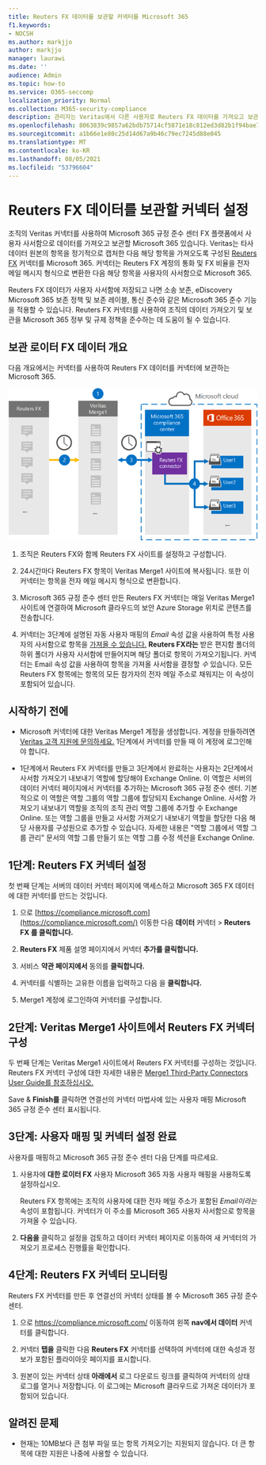 ```yaml
---
title: Reuters FX 데이터를 보관할 커넥터를 Microsoft 365
f1.keywords:
- NOCSH
ms.author: markjjo
author: markjjo
manager: laurawi
ms.date: ''
audience: Admin
ms.topic: how-to
ms.service: O365-seccomp
localization_priority: Normal
ms.collection: M365-security-compliance
description: 관리자는 Veritas에서 다른 사용자로 Reuters FX 데이터를 가져오고 보관할 커넥터를 Microsoft 365. 이 커넥터를 사용하면 타사 데이터 원본의 데이터를 해당 커넥터에 Microsoft 365. 이 데이터를 보관한 후 법적 보존, 콘텐츠 검색 및 보존 정책과 같은 규정 준수 기능을 사용하여 타사 데이터를 관리할 수 있습니다.
ms.openlocfilehash: 8063839c9857a62bdb75714cf5871e18c812ed3d82b1f94bae7d0937c1a5155e
ms.sourcegitcommit: a1b66e1e80c25d14d67a9b46c79ec7245d88e045
ms.translationtype: MT
ms.contentlocale: ko-KR
ms.lasthandoff: 08/05/2021
ms.locfileid: "53796604"
---
```

# <a name="set-up-a-connector-to-archive-reuters-fx-data"></a>Reuters FX 데이터를 보관할 커넥터 설정

조직의 Veritas 커넥터를 사용하여 Microsoft 365 규정 준수 센터 FX 플랫폼에서 사용자 사서함으로 데이터를 가져오고 보관할 Microsoft 365 있습니다. Veritas는 타사 데이터 원본의 항목을 정기적으로 캡처한 다음 해당 항목을 가져오도록 구성된 [Reuters FX](https://globanet.com/reuters-fx/) 커넥터를 Microsoft 365. 커넥터는 Reuters FX 계정의 통화 및 FX 비율을 전자 메일 메시지 형식으로 변환한 다음 해당 항목을 사용자의 사서함으로 Microsoft 365.

Reuters FX 데이터가 사용자 사서함에 저장되고 나면 소송 보존, eDiscovery Microsoft 365 보존 정책 및 보존 레이블, 통신 준수와 같은 Microsoft 365 준수 기능을 적용할 수 있습니다. Reuters FX 커넥터를 사용하여 조직의 데이터 가져오기 및 보관을 Microsoft 365 정부 및 규제 정책을 준수하는 데 도움이 될 수 있습니다.

## <a name="overview-of-archiving-reuters-fx-data"></a>보관 로이터 FX 데이터 개요

다음 개요에서는 커넥터를 사용하여 Reuters FX 데이터를 커넥터에 보관하는 Microsoft 365.

![Reuters FX 데이터에 대한 보관 워크플로](../media/ReutersFXConnectorWorkflow.png)

1. 조직은 Reuters FX와 함께 Reuters FX 사이트를 설정하고 구성합니다.

2. 24시간마다 Reuters FX 항목이 Veritas Merge1 사이트에 복사됩니다. 또한 이 커넥터는 항목을 전자 메일 메시지 형식으로 변환합니다.

3. Microsoft 365 규정 준수 센터 만든 Reuters FX 커넥터는 매일 Veritas Merge1 사이트에 연결하여 Microsoft 클라우드의 보안 Azure Storage 위치로 콘텐츠를 전송합니다.

4. 커넥터는 3단계에 설명된 자동 사용자 매핑의 *Email* 속성 값을 사용하여 특정 사용자의 사서함으로 항목을 [가져올 수 있습니다.](#step-3-map-users-and-complete-the-connector-setup) **Reuters FX라는** 받은 편지함 폴더의 하위 폴더가 사용자 사서함에 만들어지며 해당 폴더로 항목이 가져오기됩니다. 커넥터는 Email 속성 값을 사용하여 항목을 가져올 사서함을 결정할 *수* 있습니다. 모든 Reuters FX 항목에는 항목의 모든 참가자의 전자 메일 주소로 채워지는 이 속성이 포함되어 있습니다.

## <a name="before-you-begin"></a>시작하기 전에

- Microsoft 커넥터에 대한 Veritas Merge1 계정을 생성합니다. 계정을 만들하려면 [Veritas 고객 지원에 문의하세요.](https://globanet.com/contact-us) 1단계에서 커넥터를 만들 때 이 계정에 로그인해야 합니다.

- 1단계에서 Reuters FX 커넥터를 만들고 3단계에서 완료하는 사용자는 2단계에서 사서함 가져오기 내보내기 역할에 할당해야 Exchange Online. 이 역할은 서버의 데이터  커넥터 페이지에서 커넥터를 추가하는 Microsoft 365 규정 준수 센터. 기본적으로 이 역할은 역할 그룹의 역할 그룹에 할당되지 Exchange Online. 사서함 가져오기 내보내기 역할을 조직의 조직 관리 역할 그룹에 추가할 수 Exchange Online. 또는 역할 그룹을 만들고 사서함 가져오기 내보내기 역할을 할당한 다음 해당 사용자를 구성원으로 추가할 수 있습니다. 자세한 내용은 "역할 [](/Exchange/permissions-exo/role-groups#create-role-groups) 그룹에서 [](/Exchange/permissions-exo/role-groups#modify-role-groups) 역할 그룹 관리" 문서의 역할 그룹 만들기 또는 역할 그룹 수정 섹션을 Exchange Online.

## <a name="step-1-set-up-the-reuters-fx-connector"></a>1단계: Reuters FX 커넥터 설정

첫 번째 단계는 서버의  데이터 커넥터 페이지에 액세스하고 Microsoft 365 FX 데이터에 대한 커넥터를 만드는 것입니다.

1. 으로 [https://compliance.microsoft.com](https://compliance.microsoft.com/) 이동한 다음 **데이터** 커넥터  >  **Reuters FX 를 클릭합니다.**

2. **Reuters FX** 제품 설명 페이지에서 커넥터 **추가를 클릭합니다.**

3. 서비스 **약관 페이지에서** 동의를 **클릭합니다.**

4. 커넥터를 식별하는 고유한 이름을 입력하고 다음 을 **클릭합니다.**

5. Merge1 계정에 로그인하여 커넥터를 구성합니다.

## <a name="step-2-configure-the-reuters-fx-connector-on-the-veritas-merge1-site"></a>2단계: Veritas Merge1 사이트에서 Reuters FX 커넥터 구성

두 번째 단계는 Veritas Merge1 사이트에서 Reuters FX 커넥터를 구성하는 것입니다. Reuters FX 커넥터 구성에 대한 자세한 내용은 [Merge1 Third-Party Connectors User Guide를 참조하십시오.](https://docs.ms.merge1.globanetportal.com/Merge1%20Third-Party%20Connectors%20Reuters%20FX%20User%20Guide%20.pdf)

Save & **Finish를** 클릭하면 연결선의 커넥터 마법사에 있는 사용자 매핑 Microsoft 365 규정 준수 센터 표시됩니다. 

## <a name="step-3-map-users-and-complete-the-connector-setup"></a>3단계: 사용자 매핑 및 커넥터 설정 완료

사용자를 매핑하고 Microsoft 365 규정 준수 센터 다음 단계를 따르세요.

1. 사용자에 **대한 로이터 FX** 사용자 Microsoft 365 자동 사용자 매핑을 사용하도록 설정하십시오.

   Reuters FX 항목에는 조직의 사용자에 대한 전자 메일 주소가 포함된 *Email이라는* 속성이 포함됩니다. 커넥터가 이 주소를 Microsoft 365 사용자 사서함으로 항목을 가져올 수 있습니다.

2. **다음을** 클릭하고 설정을 검토하고  데이터 커넥터 페이지로 이동하여 새 커넥터의 가져오기 프로세스 진행률을 확인합니다.

## <a name="step-4-monitor-the-reuters-fx-connector"></a>4단계: Reuters FX 커넥터 모니터링

Reuters FX 커넥터를 만든 후 연결선의 커넥터 상태를 볼 수 Microsoft 365 규정 준수 센터.

1. 으로 <https://compliance.microsoft.com/> 이동하여 왼쪽 **nav에서 데이터** 커넥터를 클릭합니다.

2. 커넥터 **탭을** 클릭한 다음 **Reuters FX** 커넥터를 선택하여 커넥터에 대한 속성과 정보가 포함된 플라이아웃 페이지를 표시합니다.

3. 원본이 있는 커넥터 상태  **아래에서** 로그 다운로드 링크를 클릭하여 커넥터의 상태 로그를 열거나 저장합니다. 이 로그에는 Microsoft 클라우드로 가져온 데이터가 포함되어 있습니다.

## <a name="known-issues"></a>알려진 문제

- 현재는 10MB보다 큰 첨부 파일 또는 항목 가져오기는 지원되지 않습니다. 더 큰 항목에 대한 지원은 나중에 사용할 수 있습니다.